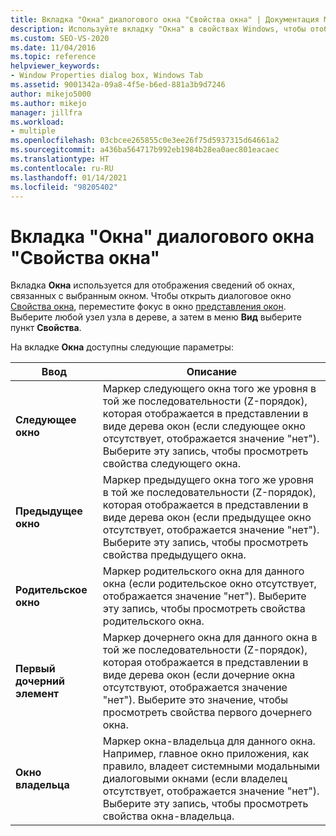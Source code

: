 ```yaml
---
title: Вкладка "Окна" диалогового окна "Свойства окна" | Документация Майкрософт
description: Используйте вкладку "Окна" в свойствах Windows, чтобы отобразить сведения об окнах, связанных с выбранным окном. В этой статье описываются параметры.
ms.custom: SEO-VS-2020
ms.date: 11/04/2016
ms.topic: reference
helpviewer_keywords:
- Window Properties dialog box, Windows Tab
ms.assetid: 9001342a-09a8-4f5e-b6ed-881a3b9d7246
author: mikejo5000
ms.author: mikejo
manager: jillfra
ms.workload:
- multiple
ms.openlocfilehash: 03cbcee265855c0e3ee26f75d5937315d64661a2
ms.sourcegitcommit: a436ba564717b992eb1984b28ea0aec801eacaec
ms.translationtype: HT
ms.contentlocale: ru-RU
ms.lasthandoff: 01/14/2021
ms.locfileid: "98205402"
---
```

# <a name="windows-tab-window-properties-dialog-box"></a>Вкладка "Окна" диалогового окна "Свойства окна"
Вкладка **Окна** используется для отображения сведений об окнах, связанных с выбранным окном. Чтобы открыть диалоговое окно [Свойства окна](../debugger/window-properties-dialog-box.md), переместите фокус в окно [представления окон](../debugger/windows-view.md). Выберите любой узел узла в дереве, а затем в меню **Вид** выберите пункт **Свойства**.

 На вкладке **Окна** доступны следующие параметры:

|Ввод|Описание|
|-----------|-----------------|
|**Следующее окно**|Маркер следующего окна того же уровня в той же последовательности (Z-порядок), которая отображается в представлении в виде дерева окон (если следующее окно отсутствует, отображается значение "нет"). Выберите эту запись, чтобы просмотреть свойства следующего окна.|
|**Предыдущее окно**|Маркер предыдущего окна того же уровня в той же последовательности (Z-порядок), которая отображается в представлении в виде дерева окон (если предыдущее окно отсутствует, отображается значение "нет"). Выберите эту запись, чтобы просмотреть свойства предыдущего окна.|
|**Родительское окно**|Маркер родительского окна для данного окна (если родительское окно отсутствует, отображается значение "нет"). Выберите эту запись, чтобы просмотреть свойства родительского окна.|
|**Первый дочерний элемент**|Маркер дочернего окна для данного окна в той же последовательности (Z-порядок), которая отображается в представлении в виде дерева окон (если дочерние окна отсутствуют, отображается значение "нет"). Выберите это значение, чтобы просмотреть свойства первого дочернего окна.|
|**Окно владельца**|Маркер окна-владельца для данного окна. Например, главное окно приложения, как правило, владеет системными модальными диалоговыми окнами (если владелец отсутствует, отображается значение "нет"). Выберите эту запись, чтобы просмотреть свойства окна-владельца.|